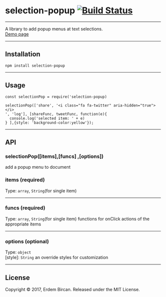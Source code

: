 # selection-popup [![Build Status](https://travis-ci.org/erdembircan/selection-popup.svg?branch=master)](https://travis-ci.org/erdembircan/selection-popup)

---

A library to add popup menus at text selections.
<br>
[Demo page](https://erdembircan.github.io/selection-popup/)

---

## Installation
`npm install selection-popup`

---

## Usage
```
const selectionPop = require('selection-popup)

selectionPop(['share', '<i class="fa fa-twitter" aria-hidden="true"></i>
', 'log'], [shareFunc, tweetFunc, function(e){
  console.log('selected item: ' + e)
} ],{style: 'background-color:yellow'});
```

---

## API
### selectionPop([items],[funcs] ,[options])
add a popup menu to document

### items (required)
Type: `array`, `String`(for single item)

---
### funcs (required)
Type: `array`, `String`(for single item)
functions for onClick actions of the appropriate items

---

### options (optional)
Type: `object`
<br>
[style]: `String` an override styles for customization

---

## License
Copyright © 2017, Erdem Bircan. Released under the MIT License.
